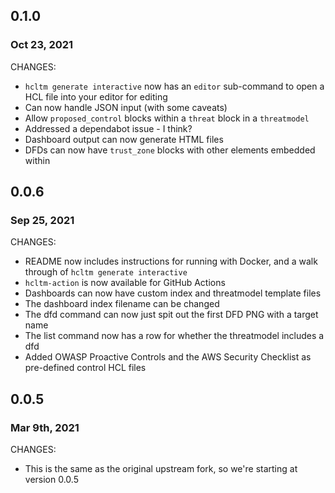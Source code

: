 ## 0.1.0
### Oct 23, 2021

CHANGES:

* `hcltm generate interactive` now has an `editor` sub-command to open a HCL file into your editor for editing 
* Can now handle JSON input (with some caveats)
* Allow `proposed_control` blocks within a `threat` block in a `threatmodel`
* Addressed a dependabot issue - I think?
* Dashboard output can now generate HTML files
* DFDs can now have `trust_zone` blocks with other elements embedded within

## 0.0.6
### Sep 25, 2021

CHANGES:

* README now includes instructions for running with Docker, and a walk through of `hcltm generate interactive`
* `hcltm-action` is now available for GitHub Actions
* Dashboards can now have custom index and threatmodel template files
* The dashboard index filename can be changed
* The dfd command can now just spit out the first DFD PNG with a target name
* The list command now has a row for whether the threatmodel includes a dfd
* Added OWASP Proactive Controls and the AWS Security Checklist as pre-defined control HCL files

## 0.0.5
### Mar 9th, 2021

CHANGES:

* This is the same as the original upstream fork, so we're starting at version 0.0.5

